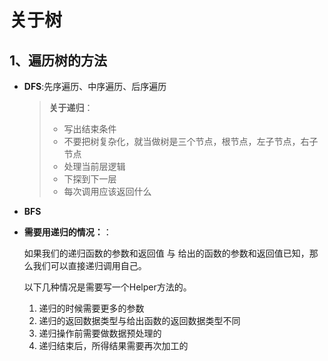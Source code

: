 # 关于树

## 1、遍历树的方法

- **DFS**:先序遍历、中序遍历、后序遍历

  >**关于递归**：
  >
  >- 写出结束条件
  >- 不要把树复杂化，就当做树是三个节点，根节点，左子节点，右子节点
  >- 处理当前层逻辑
  >- 下探到下一层
  >- 每次调用应该返回什么

- **BFS**

- **需要用递归的情况：**：

  如果我们的递归函数的参数和返回值 与 给出的函数的参数和返回值已知，那么我们可以直接递归调用自己。

  以下几种情况是需要写一个Helper方法的。

  1. 递归的时候需要更多的参数
  2. 递归的返回数据类型与给出函数的返回数据类型不同
  3. 递归操作前需要做数据预处理的
  4. 递归结束后，所得结果需要再次加工的

  


